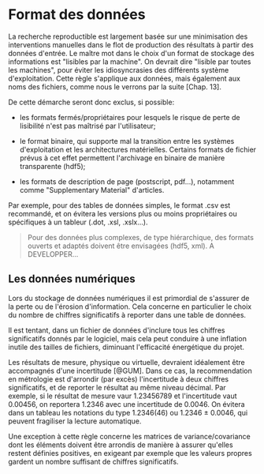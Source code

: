 # Format des données

La recherche reproductible est largement basée sur une minimisation des
interventions manuelles dans le flot de production des résultats à
partir des données d'entrée. Le maître mot dans le choix d'un format
de stockage des informations est "lisibles par la machine". 
On devrait dire "lisible par toutes les machines", pour éviter les
idiosyncrasies des différents système d'exploitation.
Cette règle s'applique aux données, mais également aux noms des
fichiers, comme nous le verrons par la suite [Chap. 13].

De cette démarche seront donc exclus, si possible:

* les formats fermés/propriétaires pour lesquels le risque de perte
  de lisibilité n'est pas maîtrisé par l'utilisateur; 
  
* le format binaire, qui supporte mal la transition entre les
  systèmes d'exploitation et les architectures matérielles.
  Certains formats de fichier prévus à cet effet permettent
  l'archivage en binaire de manière transparente (hdf5);
 
* les formats de description de page (postscript, pdf...),
  notamment comme "Supplementary Material" d'articles.

Par exemple, pour des tables de données simples, le format .csv 
est recommandé, et on évitera les versions plus ou moins 
propriétaires ou spécifiques à un tableur (.dot, .xsl, .xslx...).

> Pour des données plus complexes, de type hiérarchique, 
des formats ouverts et adaptés doivent être envisagées
(hdf5, xml).
A DEVELOPPER...

## Les données numériques

Lors du stockage de données numériques il est primordial de
s'assurer de la perte ou de l'érosion d'information. 
Cela concerne en particulier le choix du nombre de chiffres
significatifs à reporter dans une table de données.

Il est tentant, dans un fichier de données d'inclure tous 
les chiffres significatifs donnés par le logiciel, mais
cela peut conduire à une inflation inutile des tailles de 
fichiers, diminuant l'efficacité énergétique du projet.

Les résultats de mesure, physique ou virtuelle, devraient
idéalement être accompagnés d'une incertitude [@GUM].
Dans ce cas, la recommendation en métrologie est d'arrondir
(par excès) l'incertitude à deux chiffres significatifs,
et de reporter le résultat au même niveau décimal.
Par exemple, si le résultat de mesure vaur 1.23456789 et
l'incertitude vaut 0.00456, on reportera 1.2346 
avec une incertitude de 0.0046. On évitera dans un tableau
les notations du type 1.2346(46) ou 1.2346 ± 0.0046,
qui peuvent fragiliser la lecture automatique.

Une exception à cette règle concerne les matrices de 
variance/covariance dont les éléments doivent être
arrondis de manière à assurer qu'elles restent définies 
positives, en exigeant par exemple que les valeurs
propres gardent un nombre suffisant de chiffres significatifs.




